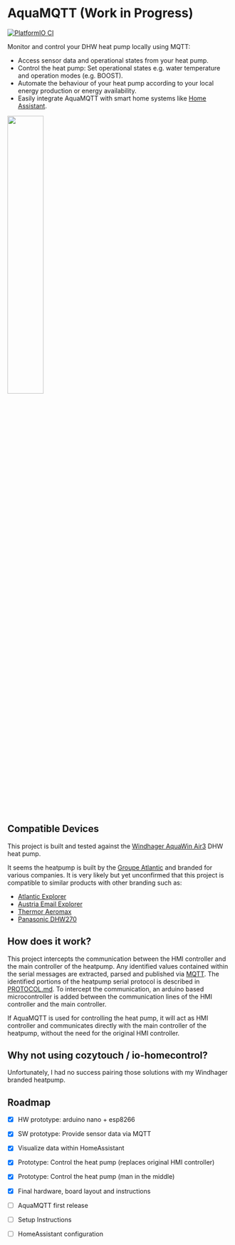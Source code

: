 # AquaMQTT (Work in Progress)

[![PlatformIO CI](https://github.com/tspopp/AquaMQTT/actions/workflows/main.yml/badge.svg)](https://github.com/tspopp/AquaMQTT/actions/workflows/main.yml)

Monitor and control your DHW heat pump locally using MQTT:

- Access sensor data and operational states from your heat pump.
- Control the heat pump: Set operational states e.g. water temperature and operation modes (e.g. BOOST).
- Automate the behaviour of your heat pump according to your local energy production or energy availability.
- Easily integrate AquaMQTT with smart home systems like [Home Assistant](https://www.home-assistant.io/).

<img src="../media/homeassistant.png?raw=true" width=40% height=40%>

## Compatible Devices

This project is built and tested against
the [Windhager AquaWin Air3](https://www.windhager.com/en/products/hot-water-tanks/aquawin-air3/) DHW heat pump.

It seems the heatpump is built by the [Groupe Atlantic](https://www.groupe-atlantic.fr/) and branded for various
companies. It is very likely but yet unconfirmed that this project is compatible to similar products with other branding
such as:

- [Atlantic Explorer](https://www.atlantic-comfort.com/Water-Heaters/Heat-pump-water-heaters/Explorer)
- [Austria Email Explorer](https://www.austria-email.de/produkte/waermepumpensysteme/waermepumpen-trinkwasser/explorer-evo-2/)
- [Thermor Aeromax](https://www.thermor.com/our-solutions/renewable-energy-solutions/heat-pump-water-heaters/aeromax-premium)
- [Panasonic DHW270](https://www.aircon.panasonic.eu/CH_de/model/paw-dhw270f/)

## How does it work?

This project intercepts the communication between the HMI controller and the main controller of the heatpump. Any
identified values contained within the serial messages are extracted, parsed and published via [MQTT](./MQTT.md). The
identified portions of the heatpump serial protocol is described in [PROTOCOL.md](./PROTOCOL.md). To intercept the
communication, an arduino based microcontroller is added between the communication lines of the HMI controller and the
main controller.

If AquaMQTT is used for controlling the heat pump, it will act as HMI controller and communicates directly with the main
controller of the heatpump, without the need for the original HMI controller.

## Why not using cozytouch / io-homecontrol?

Unfortunately, I had no success pairing those solutions with my Windhager branded heatpump.

## Roadmap

- [x] HW prototype: arduino nano + esp8266
- [x] SW prototype: Provide sensor data via MQTT
- [x] Visualize data within HomeAssistant
- [x] Prototype: Control the heat pump (replaces original HMI controller)
- [x] Prototype: Control the heat pump (man in the middle)
- [x] Final hardware, board layout and instructions
- [ ] AquaMQTT first release
- [ ] Setup Instructions
- [ ] HomeAssistant configuration


